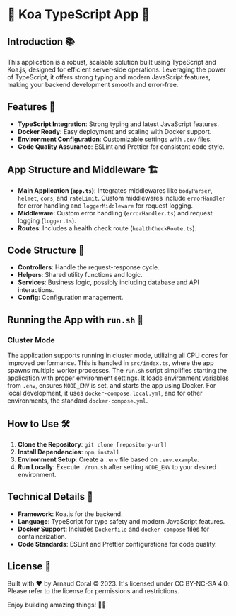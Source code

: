 
# 🌟 Koa TypeScript App 🌟

## Introduction 📚
This application is a robust, scalable solution built using TypeScript and Koa.js, designed for efficient server-side operations. Leveraging the power of TypeScript, it offers strong typing and modern JavaScript features, making your backend development smooth and error-free.

## Features 🚀
- **TypeScript Integration**: Strong typing and latest JavaScript features.
- **Docker Ready**: Easy deployment and scaling with Docker support.
- **Environment Configuration**: Customizable settings with `.env` files.
- **Code Quality Assurance**: ESLint and Prettier for consistent code style.

## App Structure and Middleware 🏗️
- **Main Application (`app.ts`)**: Integrates middlewares like `bodyParser`, `helmet`, `cors`, and `rateLimit`. Custom middlewares include `errorHandler` for error handling and `loggerMiddleware` for request logging.
- **Middleware**: Custom error handling (`errorHandler.ts`) and request logging (`logger.ts`).
- **Routes**: Includes a health check route (`healthCheckRoute.ts`).

## Code Structure 🧱
- **Controllers**: Handle the request-response cycle.
- **Helpers**: Shared utility functions and logic.
- **Services**: Business logic, possibly including database and API interactions.
- **Config**: Configuration management.

## Running the App with `run.sh` 🚀

### Cluster Mode
The application supports running in cluster mode, utilizing all CPU cores for improved performance. This is handled in `src/index.ts`, where the app spawns multiple worker processes.
The `run.sh` script simplifies starting the application with proper environment settings. It loads environment variables from `.env`, ensures `NODE_ENV` is set, and starts the app using Docker. For local development, it uses `docker-compose.local.yml`, and for other environments, the standard `docker-compose.yml`.

## How to Use 🛠️
1. **Clone the Repository**: `git clone [repository-url]`
2. **Install Dependencies**: `npm install`
3. **Environment Setup**: Create a `.env` file based on `.env.example`.
4. **Run Locally**: Execute `./run.sh` after setting `NODE_ENV` to your desired environment.

## Technical Details 🔧
- **Framework**: Koa.js for the backend.
- **Language**: TypeScript for type safety and modern JavaScript features.
- **Docker Support**: Includes `Dockerfile` and `docker-compose` files for containerization.
- **Code Standards**: ESLint and Prettier configurations for code quality.

## License 📜
Built with ❤️ by Arnaud Coral © 2023. It's licensed under CC BY-NC-SA 4.0. Please refer to the license for permissions and restrictions.

Enjoy building amazing things! 🌈✨
